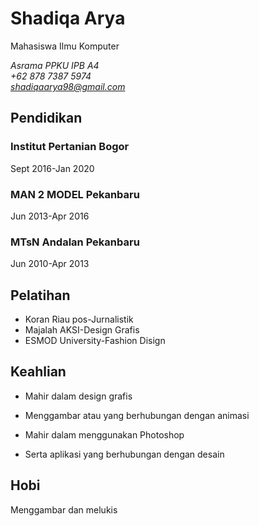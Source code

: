 # Shadiqa Arya

Mahasiswa Ilmu Komputer

*Asrama PPKU IPB A4*<br>
*+62 878 7387 5974*<br>
*shadiqaarya98@gmail.com*


## Pendidikan
### Institut Pertanian Bogor
Sept 2016-Jan 2020

### MAN 2 MODEL Pekanbaru
Jun 2013-Apr 2016

### MTsN Andalan Pekanbaru
Jun 2010-Apr 2013

## Pelatihan
* Koran Riau pos-Jurnalistik
* Majalah AKSI-Design Grafis
* ESMOD University-Fashion Disign

## Keahlian
* Mahir dalam design grafis

* Menggambar atau yang berhubungan dengan animasi

* Mahir dalam menggunakan Photoshop

* Serta aplikasi yang berhubungan dengan desain

## Hobi

Menggambar dan melukis
